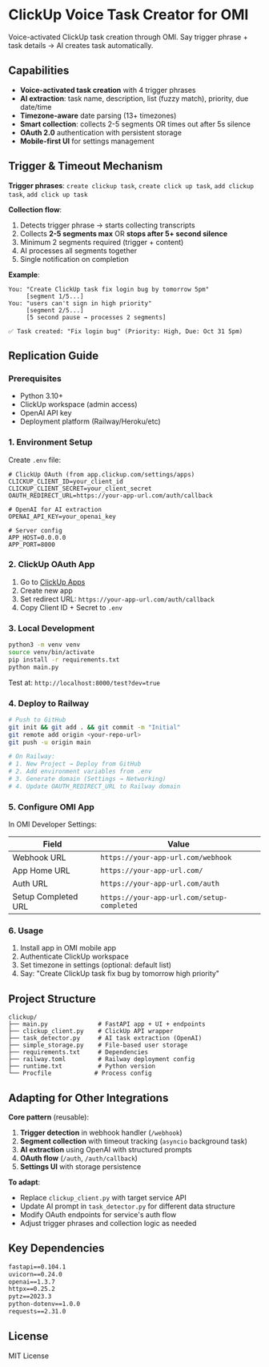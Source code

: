 # ClickUp Voice Task Creator for OMI

Voice-activated ClickUp task creation through OMI. Say trigger phrase + task details → AI creates task automatically.

## Capabilities

- **Voice-activated task creation** with 4 trigger phrases
- **AI extraction**: task name, description, list (fuzzy match), priority, due date/time
- **Timezone-aware** date parsing (13+ timezones)
- **Smart collection**: collects 2-5 segments OR times out after 5s silence
- **OAuth 2.0** authentication with persistent storage
- **Mobile-first UI** for settings management

## Trigger & Timeout Mechanism

**Trigger phrases**: `create clickup task`, `create click up task`, `add clickup task`, `add click up task`

**Collection flow**:
1. Detects trigger phrase → starts collecting transcripts
2. Collects **2-5 segments max** OR **stops after 5+ second silence**
3. Minimum 2 segments required (trigger + content)
4. AI processes all segments together
5. Single notification on completion

**Example**:
```
You: "Create ClickUp task fix login bug by tomorrow 5pm"
     [segment 1/5...]
You: "users can't sign in high priority"
     [segment 2/5...]
     [5 second pause → processes 2 segments]
     
✅ Task created: "Fix login bug" (Priority: High, Due: Oct 31 5pm)
```

## Replication Guide

### Prerequisites
- Python 3.10+
- ClickUp workspace (admin access)
- OpenAI API key
- Deployment platform (Railway/Heroku/etc)

### 1. Environment Setup

Create `.env` file:
```env
# ClickUp OAuth (from app.clickup.com/settings/apps)
CLICKUP_CLIENT_ID=your_client_id
CLICKUP_CLIENT_SECRET=your_client_secret
OAUTH_REDIRECT_URL=https://your-app-url.com/auth/callback

# OpenAI for AI extraction
OPENAI_API_KEY=your_openai_key

# Server config
APP_HOST=0.0.0.0
APP_PORT=8000
```

### 2. ClickUp OAuth App

1. Go to [ClickUp Apps](https://app.clickup.com/settings/apps)
2. Create new app
3. Set redirect URL: `https://your-app-url.com/auth/callback`
4. Copy Client ID + Secret to `.env`

### 3. Local Development

```bash
python3 -m venv venv
source venv/bin/activate
pip install -r requirements.txt
python main.py
```

Test at: `http://localhost:8000/test?dev=true`

### 4. Deploy to Railway

```bash
# Push to GitHub
git init && git add . && git commit -m "Initial"
git remote add origin <your-repo-url>
git push -u origin main

# On Railway:
# 1. New Project → Deploy from GitHub
# 2. Add environment variables from .env
# 3. Generate domain (Settings → Networking)
# 4. Update OAUTH_REDIRECT_URL to Railway domain
```

### 5. Configure OMI App

In OMI Developer Settings:

| Field | Value |
|-------|-------|
| Webhook URL | `https://your-app-url.com/webhook` |
| App Home URL | `https://your-app-url.com/` |
| Auth URL | `https://your-app-url.com/auth` |
| Setup Completed URL | `https://your-app-url.com/setup-completed` |

### 6. Usage

1. Install app in OMI mobile app
2. Authenticate ClickUp workspace
3. Set timezone in settings (optional: default list)
4. Say: "Create ClickUp task fix bug by tomorrow high priority"

## Project Structure

```
clickup/
├── main.py              # FastAPI app + UI + endpoints
├── clickup_client.py    # ClickUp API wrapper
├── task_detector.py     # AI task extraction (OpenAI)
├── simple_storage.py    # File-based user storage
├── requirements.txt     # Dependencies
├── railway.toml         # Railway deployment config
├── runtime.txt          # Python version
└── Procfile            # Process config
```

## Adapting for Other Integrations

**Core pattern** (reusable):
1. **Trigger detection** in webhook handler (`/webhook`)
2. **Segment collection** with timeout tracking (`asyncio` background task)
3. **AI extraction** using OpenAI with structured prompts
4. **OAuth flow** (`/auth`, `/auth/callback`)
5. **Settings UI** with storage persistence

**To adapt**:
- Replace `clickup_client.py` with target service API
- Update AI prompt in `task_detector.py` for different data structure
- Modify OAuth endpoints for service's auth flow
- Adjust trigger phrases and collection logic as needed

## Key Dependencies

```txt
fastapi==0.104.1
uvicorn==0.24.0
openai==1.3.7
httpx==0.25.2
pytz==2023.3
python-dotenv==1.0.0
requests==2.31.0
```

## License

MIT License
